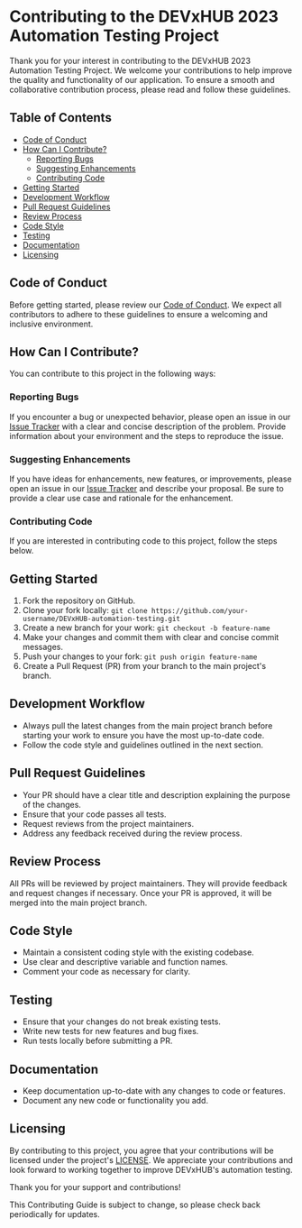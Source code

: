 # Contributing to the DEVxHUB 2023 Automation Testing Project

Thank you for your interest in contributing to the DEVxHUB 2023 Automation Testing Project. We welcome your contributions to help improve the quality and functionality of our application. To ensure a smooth and collaborative contribution process, please read and follow these guidelines.

## Table of Contents

- [Code of Conduct](#code-of-conduct)
- [How Can I Contribute?](#how-can-i-contribute)
  - [Reporting Bugs](#reporting-bugs)
  - [Suggesting Enhancements](#suggesting-enhancements)
  - [Contributing Code](#contributing-code)
- [Getting Started](#getting-started)
- [Development Workflow](#development-workflow)
- [Pull Request Guidelines](#pull-request-guidelines)
- [Review Process](#review-process)
- [Code Style](#code-style)
- [Testing](#testing)
- [Documentation](#documentation)
- [Licensing](#licensing)

## Code of Conduct

Before getting started, please review our [Code of Conduct](CODE_OF_CONDUCT.md). We expect all contributors to adhere to these guidelines to ensure a welcoming and inclusive environment.

## How Can I Contribute?

You can contribute to this project in the following ways:

### Reporting Bugs

If you encounter a bug or unexpected behavior, please open an issue in our [Issue Tracker](link-to-issue-tracker) with a clear and concise description of the problem. Provide information about your environment and the steps to reproduce the issue.

### Suggesting Enhancements

If you have ideas for enhancements, new features, or improvements, please open an issue in our [Issue Tracker](link-to-issue-tracker) and describe your proposal. Be sure to provide a clear use case and rationale for the enhancement.

### Contributing Code

If you are interested in contributing code to this project, follow the steps below.

## Getting Started

1. Fork the repository on GitHub.
2. Clone your fork locally: `git clone https://github.com/your-username/DEVxHUB-automation-testing.git`
3. Create a new branch for your work: `git checkout -b feature-name`
4. Make your changes and commit them with clear and concise commit messages.
5. Push your changes to your fork: `git push origin feature-name`
6. Create a Pull Request (PR) from your branch to the main project's branch.

## Development Workflow

- Always pull the latest changes from the main project branch before starting your work to ensure you have the most up-to-date code.
- Follow the code style and guidelines outlined in the next section.

## Pull Request Guidelines

- Your PR should have a clear title and description explaining the purpose of the changes.
- Ensure that your code passes all tests.
- Request reviews from the project maintainers.
- Address any feedback received during the review process.

## Review Process

All PRs will be reviewed by project maintainers. They will provide feedback and request changes if necessary. Once your PR is approved, it will be merged into the main project branch.

## Code Style

- Maintain a consistent coding style with the existing codebase.
- Use clear and descriptive variable and function names.
- Comment your code as necessary for clarity.

## Testing

- Ensure that your changes do not break existing tests.
- Write new tests for new features and bug fixes.
- Run tests locally before submitting a PR.

## Documentation

- Keep documentation up-to-date with any changes to code or features.
- Document any new code or functionality you add.

## Licensing

By contributing to this project, you agree that your contributions will be licensed under the project's [LICENSE](LICENSE). We appreciate your contributions and look forward to working together to improve DEVxHUB's automation testing.

Thank you for your support and contributions!

This Contributing Guide is subject to change, so please check back periodically for updates.
